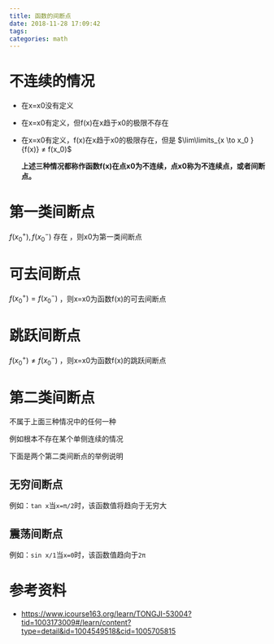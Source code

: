 ```yaml
---
title: 函数的间断点
date: 2018-11-28 17:09:42
tags:
categories: math
---
```


# 不连续的情况

- 在x=x0没有定义

- 在x=x0有定义，但f(x)在x趋于x0的极限不存在

- 在x=x0有定义，f(x)在x趋于x0的极限存在，但是 $\lim\limits_{x \to x_0 }{f(x)} ≠ f(x_0)$ 

  **上述三种情况都称作函数f(x)在点x0为不连续，点x0称为不连续点，或者间断点。** 

# 第一类间断点

$f(x_0^+), f(x_0^-)$  存在 ，则x0为第一类间断点

# 可去间断点

$f(x_0^+) = f(x_0^-)$   ，则x=x0为函数f(x)的可去间断点

# 跳跃间断点

$f(x_0^+) ≠ f(x_0^-)$   ，则x=x0为函数f(x)的跳跃间断点

# 第二类间断点

不属于上面三种情况中的任何一种

例如根本不存在某个单侧连续的情况

下面是两个第二类间断点的举例说明

## 无穷间断点

例如：`tan x`当`x=π/2`时，该函数值将趋向于无穷大

## 震荡间断点

例如：`sin x/1`当`x=0`时，该函数值趋向于`2π`



# 参考资料

- https://www.icourse163.org/learn/TONGJI-53004?tid=1003173009#/learn/content?type=detail&id=1004549518&cid=1005705815